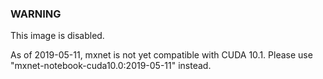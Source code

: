 ### WARNING
This image is disabled.

As of 2019-05-11, mxnet is not yet compatible with CUDA 10.1.
Please use "mxnet-notebook-cuda10.0:2019-05-11" instead.
